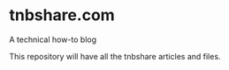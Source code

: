 # tnbshare.com
A technical how-to blog

This repository will have all the tnbshare articles and files.
